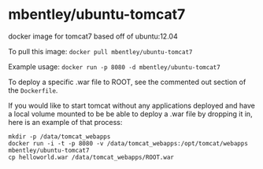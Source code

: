 mbentley/ubuntu-tomcat7
==================

docker image for tomcat7
based off of ubuntu:12.04

To pull this image:
`docker pull mbentley/ubuntu-tomcat7`

Example usage:
`docker run -p 8080 -d mbentley/ubuntu-tomcat7`

To deploy a specific .war file to ROOT, see the commented out section of the `Dockerfile`.

If you would like to start tomcat without any applications deployed and have a local volume mounted to be be able to deploy a .war file by dropping it in, here is an example of that process:
```
mkdir -p /data/tomcat_webapps
docker run -i -t -p 8080 -v /data/tomcat_webapps:/opt/tomcat/webapps mbentley/ubuntu-tomcat7
cp helloworld.war /data/tomcat_webapps/ROOT.war

```
